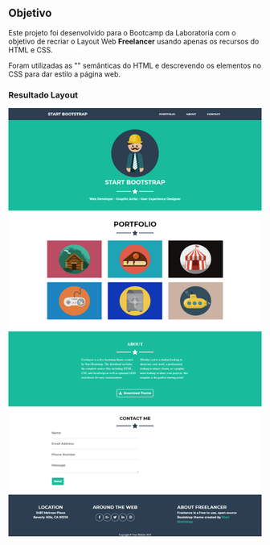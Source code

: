 ## Objetivo

Este projeto foi desenvolvido para o Bootcamp da Laboratoria com o objetivo de recriar o Layout Web **Freelancer** usando apenas os recursos do HTML e CSS.

Foram utilizadas as "<tag>" semânticas do HTML e descrevendo os elementos no CSS para dar estilo a página web.

### Resultado Layout

![Freelancer Website](https://github.com/VivisGaspar/freelancer/blob/master/assets/images/portfolio/Resul-Portfolio.png?raw=true)


